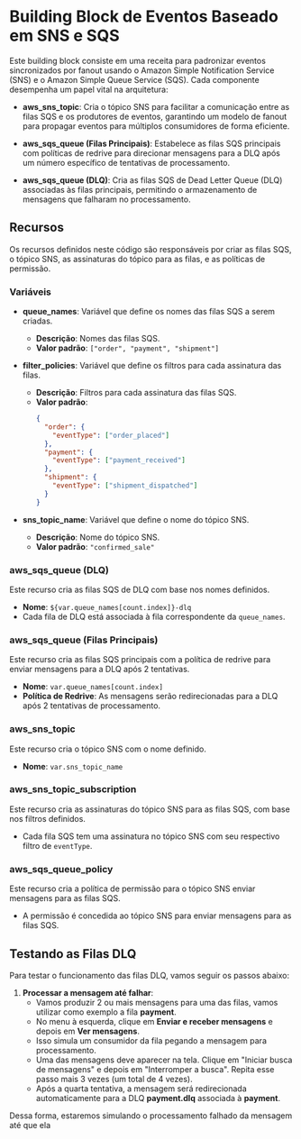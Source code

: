 # Building Block de Eventos Baseado em SNS e SQS

Este building block consiste em uma receita para padronizar eventos sincronizados por fanout usando o Amazon Simple Notification Service (SNS) e o Amazon Simple Queue Service (SQS). Cada componente desempenha um papel vital na arquitetura:

- **aws_sns_topic**: Cria o tópico SNS para facilitar a comunicação entre as filas SQS e os produtores de eventos, garantindo um modelo de fanout para propagar eventos para múltiplos consumidores de forma eficiente.

- **aws_sqs_queue (Filas Principais)**: Estabelece as filas SQS principais com políticas de redrive para direcionar mensagens para a DLQ após um número específico de tentativas de processamento.

- **aws_sqs_queue (DLQ)**: Cria as filas SQS de Dead Letter Queue (DLQ) associadas às filas principais, permitindo o armazenamento de mensagens que falharam no processamento.
  
## Recursos

Os recursos definidos neste código são responsáveis por criar as filas SQS, o tópico SNS, as assinaturas do tópico para as filas, e as políticas de permissão.

### Variáveis

- **queue_names**: Variável que define os nomes das filas SQS a serem criadas.
  - **Descrição**: Nomes das filas SQS.
  - **Valor padrão**: `["order", "payment", "shipment"]`

- **filter_policies**: Variável que define os filtros para cada assinatura das filas.
  - **Descrição**: Filtros para cada assinatura das filas SQS.
  - **Valor padrão**:
    ```json
    {
      "order": {
        "eventType": ["order_placed"]
      },
      "payment": {
        "eventType": ["payment_received"]
      },
      "shipment": {
        "eventType": ["shipment_dispatched"]
      }
    }
    ```

- **sns_topic_name**: Variável que define o nome do tópico SNS.
  - **Descrição**: Nome do tópico SNS.
  - **Valor padrão**: `"confirmed_sale"`

### aws_sqs_queue (DLQ)

Este recurso cria as filas SQS de DLQ com base nos nomes definidos.

- **Nome**: `${var.queue_names[count.index]}-dlq`
- Cada fila de DLQ está associada à fila correspondente da `queue_names`.

### aws_sqs_queue (Filas Principais)

Este recurso cria as filas SQS principais com a política de redrive para enviar mensagens para a DLQ após 2 tentativas.

- **Nome**: `var.queue_names[count.index]`
- **Política de Redrive**: As mensagens serão redirecionadas para a DLQ após 2 tentativas de processamento.

### aws_sns_topic

Este recurso cria o tópico SNS com o nome definido.

- **Nome**: `var.sns_topic_name`

### aws_sns_topic_subscription

Este recurso cria as assinaturas do tópico SNS para as filas SQS, com base nos filtros definidos.

- Cada fila SQS tem uma assinatura no tópico SNS com seu respectivo filtro de `eventType`.

### aws_sqs_queue_policy

Este recurso cria a política de permissão para o tópico SNS enviar mensagens para as filas SQS.

- A permissão é concedida ao tópico SNS para enviar mensagens para as filas SQS.

## Testando as Filas DLQ

Para testar o funcionamento das filas DLQ, vamos seguir os passos abaixo:

1. **Processar a mensagem até falhar**:
   - Vamos produzir 2 ou mais mensagens para uma das filas, vamos utilizar como exemplo a fila **payment**.
   - No menu à esquerda, clique em **Enviar e receber mensagens** e depois em **Ver mensagens**.
   - Isso simula um consumidor da fila pegando a mensagem para processamento.
   - Uma das mensagens deve aparecer na tela. Clique em "Iniciar busca de mensagens" e depois em "Interromper a busca". Repita esse passo mais 3 vezes (um total de 4 vezes).
   - Após a quarta tentativa, a mensagem será redirecionada automaticamente para a DLQ **payment.dlq** associada à **payment**.

Dessa forma, estaremos simulando o processamento falhado da mensagem até que ela
